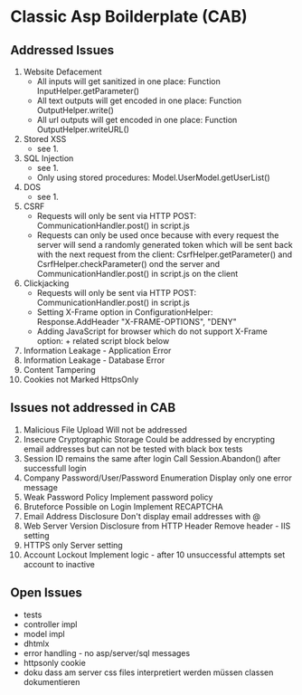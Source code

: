 Classic Asp Boilderplate (CAB)
================================

Addressed Issues
----------------
1. Website Defacement
	* All inputs will get sanitized in one place: Function InputHelper.getParameter()
	* All text outputs will get encoded in one place: Function OutputHelper.write()
	* All url outputs will get encoded in one place: Function OutputHelper.writeURL()
2. Stored XSS
	* see 1.
3. SQL Injection
	* see 1.
	* Only using stored procedures: Model.UserModel.getUserList()
4. DOS
	* see 1.
5. CSRF
	* Requests will only be sent via HTTP POST: CommunicationHandler.post() in script.js
	* Requests can only be used once because with every request the server will send a
  	  randomly generated token which will be sent back with the next request from the client:
  	  CsrfHelper.getParameter() and CsrfHelper.checkParameter() ond the server and CommunicationHandler.post() in script.js on the client
6. Clickjacking
	* Requests will only be sent via HTTP POST: CommunicationHandler.post() in script.js
	* Setting X-Frame option in ConfigurationHelper: Response.AddHeader "X-FRAME-OPTIONS", "DENY"
	* Adding JavaScript for browser which do not support X-Frame option: <antiClickjack> + related script block below
7. Information Leakage - Application Error
8. Information Leakage - Database Error
9. Content Tampering
10. Cookies not Marked HttpsOnly


Issues not addressed in CAB
---------------------------
1. Malicious File Upload
   Will not be addressed
2. Insecure Cryptographic Storage
   Could be addressed by encrypting email addresses but can not be tested with black box tests
3. Session ID remains the same after login
   Call Session.Abandon() after successfull login
4. Company Password/User/Password Enumeration
   Display only one error message
5. Weak Password Policy
   Implement password policy
6. Bruteforce Possible on Login
   Implement RECAPTCHA
7. Email Address Disclosure
   Don't display email addresses with @
8. Web Server Version Disclosure from HTTP Header
   Remove header - IIS setting
9. HTTPS only
   Server setting
10. Account Lockout
   Implement logic - after 10 unsuccessful attempts set account to inactive


Open Issues
-----------
* tests
* controller impl
* model impl
* dhtmlx
* error handling - no asp/server/sql messages
* httpsonly cookie
* doku
	dass am server css files interpretiert werden müssen
	classen dokumentieren
